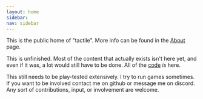 ```yaml
---
layout: home
sidebar:
nav: sidebar
---
```


This is the public home of "tactile". More info can be found in the [About](./_pages/about.md) page.

This is unfinished. Most of the content that actually exists isn't here yet, and even if it was, a lot would still have to be done. All of the [code](./_pages/code_and_downloads/code.md) *is* here. 

This still needs to be play-tested extensively. I try to run games sometimes. If you want to be involved contact me on github or message me on discord. Any sort of contributions, input, or involvement are welcome. 
